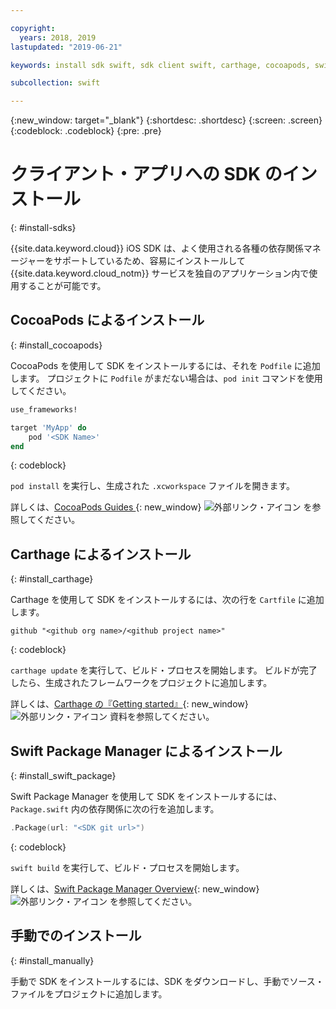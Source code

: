 ```yaml
---

copyright:
  years: 2018, 2019
lastupdated: "2019-06-21"

keywords: install sdk swift, sdk client swift, carthage, cocoapods, swift package manager, ios sdk

subcollection: swift

---
```


{:new_window: target="_blank"}
{:shortdesc: .shortdesc}
{:screen: .screen}
{:codeblock: .codeblock}
{:pre: .pre}

# クライアント・アプリへの SDK のインストール
{: #install-sdks}

{{site.data.keyword.cloud}} iOS SDK は、よく使用される各種の依存関係マネージャーをサポートしているため、容易にインストールして {{site.data.keyword.cloud_notm}} サービスを独自のアプリケーション内で使用することが可能です。

## CocoaPods によるインストール
{: #install_cocoapods}

CocoaPods を使用して SDK をインストールするには、それを `Podfile` に追加します。 プロジェクトに `Podfile` がまだない場合は、`pod init` コマンドを使用してください。
```ruby
use_frameworks!

target 'MyApp' do
    pod '<SDK Name>'
end
```
{: codeblock}

`pod install` を実行し、生成された `.xcworkspace` ファイルを開きます。

詳しくは、[CocoaPods Guides ](https://guides.cocoapods.org/using/index.html){: new_window} ![外部リンク・アイコン](../../icons/launch-glyph.svg "外部リンク・アイコン") を参照してください。

## Carthage によるインストール
{: #install_carthage}

Carthage を使用して SDK をインストールするには、次の行を `Cartfile` に追加します。
```
github "<github org name>/<github project name>"
```
{: codeblock}

`carthage update` を実行して、ビルド・プロセスを開始します。 ビルドが完了したら、生成されたフレームワークをプロジェクトに追加します。 

詳しくは、[Carthage の『Getting started』](https://github.com/Carthage/Carthage#getting-started){: new_window} ![外部リンク・アイコン](../../icons/launch-glyph.svg "外部リンク・アイコン") 資料を参照してください。

## Swift Package Manager によるインストール
{: #install_swift_package}

Swift Package Manager を使用して SDK をインストールするには、`Package.swift` 内の依存関係に次の行を追加します。
```swift
.Package(url: "<SDK git url>")
```
{: codeblock}

`swift build` を実行して、ビルド・プロセスを開始します。

詳しくは、[Swift Package Manager Overview](https://swift.org/package-manager/){: new_window} ![外部リンク・アイコン](../../icons/launch-glyph.svg "外部リンク・アイコン") を参照してください。

## 手動でのインストール
{: #install_manually}

手動で SDK をインストールするには、SDK をダウンロードし、手動でソース・ファイルをプロジェクトに追加します。
